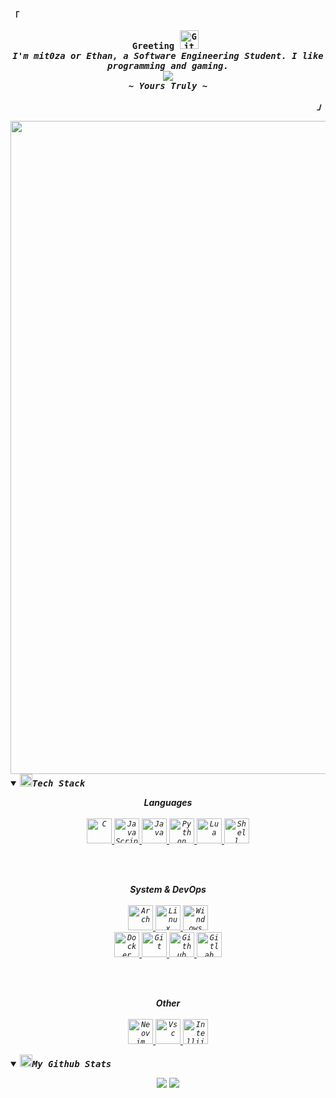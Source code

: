 
<div align="justify">

<!-- Profile -->
<p align="left"><strong><samp>「</samp></strong></p>
  <p align="center">
    <samp>
      <b>
        Greeting
        <img src="https://media.giphy.com/media/W5eoZHPpUx9sapR0eu/giphy.gif" width="30px" alt="Git"/>&nbsp;<i>
      <br>
        I'm mit0za or Ethan, a Software Engineering Student. I like programming and gaming.
      </b>
      <br>
        <image src="https://readme-typing-svg.herokuapp.com?font=Iosevka&weight=300&size=16&pause=1000&color=F710DF&width=400&lines=I+like+Penguins+and+programming.">
      <br>
      <b>
        ~ Yours Truly ~
      </b>
    </samp>
  </p>
<p align="right"><strong><samp>」</samp></strong></p>

<!--horizontal divider(gradiant)-->
<img src="https://user-images.githubusercontent.com/73097560/115834477-dbab4500-a447-11eb-908a-139a6edaec5c.gif" width="1045">


<!-- About me -->
<details open>
<summary><img src="https://media2.giphy.com/media/QssGEmpkyEOhBCb7e1/giphy.gif?cid=ecf05e47a0n3gi1bfqntqmob8g9aid1oyj2wr3ds3mg700bl&rid=giphy.gif" width="20px" height="20px"><samp><b>Tech Stack</b></samp></summary>
<p align="center">
<b>Languages</b>
  <br>
  <br>
  <!-- C -->
  <a href="https://en.wikipedia.org/wiki/C_(programming_language)" target="_blank">
    <code><img src="https://img.icons8.com/?size=512&id=40670&format=png" alt="C" height="40"/></code>
  </a>
  <!-- JavaScript -->
  <a href="https://developer.mozilla.org/en-US/docs/Web/JavaScript" target="_blank">
    <code><img src="https://img.icons8.com/?size=512&id=108784&format=png" alt="JavaScript" height="40"/></code>
  </a>
  </a>
  <!-- Java -->
  <a href="https://www.java.com" target="_blank">
    <code><img src="https://img.icons8.com/?size=512&id=13679&format=png" alt="Java" height="40"/></code>
  </a>
  <!-- Python -->
  <a href="https://www.python.org/" target="_blank">
    <code><img src="https://img.icons8.com/?size=512&id=13441&format=png" alt="Python" height="40"/></code>
  </a>
  <!-- Lua -->
    <a href="https://www.lua.org/" target="_blank">
    <code><img src="https://img.icons8.com/?size=512&id=KppI8aNv6oQe&format=png" alt="Lua" height="40"/></code>
  </a>
  <!-- Shell -->
      <a href="https://en.wikipedia.org/wiki/Bash_(Unix_shell)" target="_blank">
    <code><img src="https://img.icons8.com/?size=512&id=9MJf0ngDwS8z&format=png" alt="Shell" height="40"/></code>
  </a>
</p>

<br>
<br>


<p align="center">
  <b>System & DevOps</b>
  <br>
  <br>
<!-- Arch -->
    <a href="https://archlinux.org/" target="_blank">
    <code><img src="https://www.shareicon.net/data/2015/09/16/101867_archlinux_512x512.png" alt="Arch" height="40"/></code>
  </a>	
    <!-- Linux -->
  <a href="https://en.wikipedia.org/wiki/Linux" target="_blank">
    <code><img src="https://img.icons8.com/?size=512&id=17842&format=png" alt="Linux" height="40"/></code>
  </a>
  <!-- Windows 10 -->
  <a href="https://en.wikipedia.org/wiki/Microsoft_Windows" target="_blank">
    <code><img src="https://img.icons8.com/?size=512&id=108792&format=png" alt="Windows" height="40"/></code>
  </a>
  <br>
  <!-- Docker -->
  <a href="https://docker.com" target="_blank">
    <code><img src="https://img.icons8.com/?size=512&id=22813&format=png" alt="Docker" height="40"/></code>
  </a>
  <!-- Git -->
  <a href="https://git-scm.com/" target="_blank">
    <code><img src="https://img.icons8.com/?size=512&id=20906&format=png" alt="Git" height="40"/></code>
  </a>
  <!-- Github -->
  <a href="https://github.com/" target="_blank">
    <code><img src="https://img.icons8.com/?size=512&id=63777&format=png" alt="Github" height="40"/></code>
  </a>
    <!-- Git -->
  <a href="https://gitlab.com/" target="_blank">
    <code><img src="https://img.icons8.com/?size=512&id=34886&format=png" alt="Gitlab" height="40"/></code>
  </a>
</p>

<br>
<br>

<p align="center">
  <b>Other</b>
  <br>
  <br>
  <!-- Neovim -->
  <a href="https://neovim.io/" target="_blank">
    <code><img src="https://upload.wikimedia.org/wikipedia/commons/3/3a/Neovim-mark.svg" alt="Neovim" height="40"/></code>
        <!-- VSC -->
  <a href="https://code.visualstudio.com/" target="_blank">
    <code><img src="https://img.icons8.com/?size=512&id=9OGIyU8hrxW5&format=png" alt="Vsc" height="40"/></code>
      <!-- Intellij -->
  <a href="https://www.jetbrains.com/idea/" target="_blank">
    <code><img src="https://img.icons8.com/?size=512&id=61466&format=png" alt="Intellij" height="40"/></code>
    
  </a>
  </a>
</p>
</details>




<details open>
<summary><img src="https://media3.giphy.com/media/v1.Y2lkPTc5MGI3NjExNGZlNzZmZjc5Mzc2M2JmNmM4MDZiYjU2ODgyYThiZjE1ODNlMGVkNiZlcD12MV9pbnRlcm5hbF9naWZzX2dpZklkJmN0PXM/KzJkzjggfGN5Py6nkT/giphy.gif" width="20px" height="20px"><samp><b>My Github Stats</b></samp></summary>
<p align = "center">
  <img src = "https://github-readme-stats.vercel.app/api?username=mit0za&theme=bear&show_icons=true">
  <img src = "https://github-readme-stats.vercel.app/api/top-langs/?username=mit0za&theme=bear">
</p>
</details>



